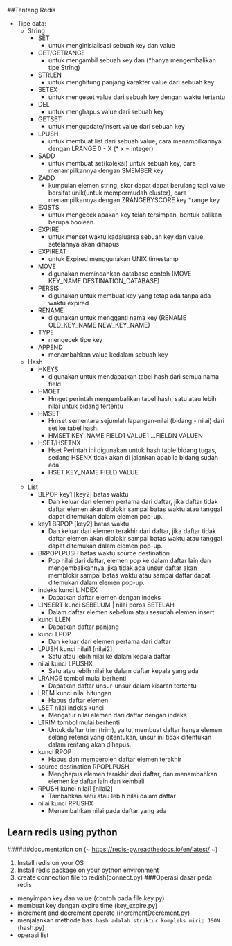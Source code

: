 ##Tentang Redis
- Tipe data:
    - String
        - SET
            - untuk menginisialisasi sebuah key dan value
        - GET/GETRANGE
            - untuk mengambil sebuah key dan  (*hanya mengembalikan tipe String)
        - STRLEN 
            - untuk menghitung panjang karakter value dari sebuah key
        - SETEX
            - untuk mengeset value dari sebuah key dengan waktu tertentu
        - DEL
            - untuk menghapus value dari sebuah key
        - GETSET
            - untuk mengupdate/insert value dari sebuah key
        - LPUSH
            - untuk membuat list dari sebuah value, cara menampilkannya dengan LRANGE 0 - X (* x = integer)
        - SADD
            - untuk membuat set(koleksi) untuk sebuah key, cara menampilkannya dengan SMEMBER key
        - ZADD
            - kumpulan elemen string, skor dapat dapat berulang tapi value bersifat unik(untuk mempermudah cluster), cara menampilkannya dengan ZRANGEBYSCORE key *range key
        - EXISTS
            - untuk mengecek apakah key telah tersimpan, bentuk balikan berupa boolean.
        - EXPIRE
            - untuk menset waktu kadaluarsa sebuah key dan value, setelahnya akan dihapus
        - EXPIREAT
            - untuk Expired menggunakan UNIX timestamp 
        - MOVE  
            - digunakan memindahkan database contoh (MOVE KEY_NAME DESTINATION_DATABASE)
        - PERSIS
            - digunakan untuk membuat key yang tetap ada tanpa ada waktu expired
        - RENAME
            - digunakan untuk mengganti nama key (RENAME OLD_KEY_NAME NEW_KEY_NAME)
        - TYPE
            - mengecek tipe key
        - APPEND
            - menambahkan value kedalam sebuah key
    - Hash
        - HKEYS
            - digunakan untuk mendapatkan tabel hash dari semua nama field
        - HMGET 
            - Hmget perintah mengembalikan tabel hash, satu atau lebih nilai untuk bidang tertentu
        - HMSET
            - Hmset sementara sejumlah lapangan-nilai (bidang - nilai) dari set ke tabel hash.
            - HMSET KEY_NAME FIELD1 VALUE1 ...FIELDN VALUEN
        - HSET/HSETNX
            - Hset Perintah ini digunakan untuk hash table bidang tugas, sedang HSENX tidak akan di jalankan apabila bidang sudah ada
            - HSET KEY_NAME FIELD VALUE 
        - 
    - List
        - BLPOP key1 [key2] batas waktu 
            - Dan keluar dari elemen pertama dari daftar, jika daftar tidak daftar elemen akan diblokir sampai batas waktu atau tanggal dapat ditemukan dalam elemen pop-up.
        - key1 BRPOP [key2] batas waktu 
            - Dan keluar dari elemen terakhir dari daftar, jika daftar tidak daftar elemen akan diblokir sampai batas waktu atau tanggal dapat ditemukan dalam elemen pop-up.
        - BRPOPLPUSH batas waktu source destination 
            - Pop nilai dari daftar, elemen pop ke dalam daftar lain dan mengembalikannya, jika tidak ada unsur daftar akan memblokir sampai batas waktu atau sampai daftar dapat ditemukan dalam elemen pop-up.
        - indeks kunci LINDEX 
            - Dapatkan daftar elemen dengan indeks
        - LINSERT kunci SEBELUM | nilai poros SETELAH 
            - Dalam daftar elemen sebelum atau sesudah elemen insert
        - kunci LLEN 
            - Dapatkan daftar panjang
        - kunci LPOP 
            - Dan keluar dari elemen pertama dari daftar
        - LPUSH kunci nilai1 [nilai2] 
            - Satu atau lebih nilai ke dalam kepala daftar
        - nilai kunci LPUSHX 
            - Satu atau lebih nilai ke dalam daftar kepala yang ada
        - LRANGE tombol mulai berhenti 
            - Dapatkan daftar unsur-unsur dalam kisaran tertentu
        - LREM kunci nilai hitungan 
            - Hapus daftar elemen
        - LSET nilai indeks kunci 
            - Mengatur nilai elemen dari daftar dengan indeks
        - LTRIM tombol mulai berhenti 
            - Untuk daftar trim (trim), yaitu, membuat daftar hanya elemen selang retensi yang ditentukan, unsur ini tidak ditentukan dalam rentang akan dihapus.
        - kunci RPOP 
            - Hapus dan memperoleh daftar elemen terakhir
        - source destination RPOPLPUSH 
            - Menghapus elemen terakhir dari daftar, dan menambahkan elemen ke daftar lain dan kembali
        - RPUSH kunci nilai1 [nilai2] 
            - Tambahkan satu atau lebih nilai dalam daftar
        - nilai kunci RPUSHX 
            - Menambahkan nilai pada daftar yang ada

## Learn redis using python
######documentation on (~ https://redis-py.readthedocs.io/en/latest/ ~)

1. Install redis on your OS
2. Install redis package on your python environment
3. create connection file to redish(connect.py)
###Operasi dasar pada redis
- menyimpan key dan value (contoh pada file key.py)
- membuat key dengan expire time (key_expire.py)
- increment and decrement operate (incrementDecrement.py)
- menjalankan methode has. `hash adalah struktur kompleks mirip JSON` (hash.py)
- operasi list
    